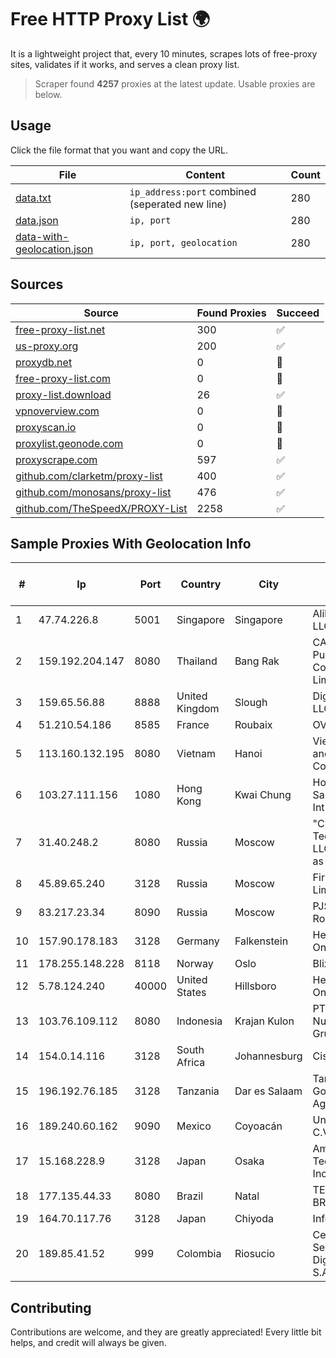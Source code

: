 
# Free HTTP Proxy List 🌍

It is a lightweight project that, every 10 minutes, scrapes lots of free-proxy sites, validates if it works, and serves a clean proxy list.


> Scraper found **4257** proxies at the latest update. Usable proxies are below.

## Usage

Click the file format that you want and copy the URL.


|File|Content|Count|
|----|-------|-----|
|[data.txt](https://raw.githubusercontent.com/themiralay/Proxy-List-World/master/data.txt)|`ip_address:port` combined (seperated new line)|280|
|[data.json](https://raw.githubusercontent.com/themiralay/Proxy-List-World/master/data.json)|`ip, port`|280|
|[data-with-geolocation.json](https://raw.githubusercontent.com/themiralay/Proxy-List-World/master/data-with-geolocation.json)|`ip, port, geolocation`|280|

## Sources

|Source|Found Proxies|Succeed|
|------|-------------|-------|
|[free-proxy-list.net](https://free-proxy-list.net)|300|✅|
|[us-proxy.org](https://www.us-proxy.org)|200|✅|
|[proxydb.net](http://proxydb.net)|0|🚫|
|[free-proxy-list.com](https://free-proxy-list.com/?page=&port=&type%5B%5D=http&type%5B%5D=https&up_time=0&search=Search)|0|🚫|
|[proxy-list.download](https://www.proxy-list.download/HTTP)|26|✅|
|[vpnoverview.com](https://vpnoverview.com/privacy/anonymous-browsing/free-proxy-servers)|0|🚫|
|[proxyscan.io](https://www.proxyscan.io)|0|🚫|
|[proxylist.geonode.com](https://proxylist.geonode.com/api/proxy-list?limit=300&page=1&sort_by=lastChecked&sort_type=desc&protocols=http,https)|0|🚫|
|[proxyscrape.com](https://api.proxyscrape.com/v2/?request=displayproxies&protocol=http&timeout=10000&country=all&ssl=all&anonymity=all)|597|✅|
|[github.com/clarketm/proxy-list](https://raw.githubusercontent.com/clarketm/proxy-list/master/proxy-list-raw.txt)|400|✅|
|[github.com/monosans/proxy-list](https://raw.githubusercontent.com/monosans/proxy-list/main/proxies/http.txt)|476|✅|
|[github.com/TheSpeedX/PROXY-List](https://raw.githubusercontent.com/TheSpeedX/PROXY-List/master/http.txt)|2258|✅|


## Sample Proxies With Geolocation Info

|#|Ip|Port|Country|City|Internet Service Provider|
|-|--|----|-------|----|-------------------------|
|1|47.74.226.8|5001|Singapore|Singapore|Alibaba Cloud LLC|
|2|159.192.204.147|8080|Thailand|Bang Rak|CAT Telecom Public Company Limited|
|3|159.65.56.88|8888|United Kingdom|Slough|DigitalOcean, LLC|
|4|51.210.54.186|8585|France|Roubaix|OVH SAS|
|5|113.160.132.195|8080|Vietnam|Hanoi|VietNam Post and Telecom Corporation|
|6|103.27.111.156|1080|Hong Kong|Kwai Chung|Hong Kong San Ai Net Int'l Limited|
|7|31.40.248.2|8080|Russia|Moscow|"Cloud Technologies" LLC trading as Cloud.ru|
|8|45.89.65.240|3128|Russia|Moscow|First Server Limited|
|9|83.217.23.34|8090|Russia|Moscow|PJSC Rostelecom|
|10|157.90.178.183|3128|Germany|Falkenstein|Hetzner Online GmbH|
|11|178.255.148.228|8118|Norway|Oslo|Blix Solutions|
|12|5.78.124.240|40000|United States|Hillsboro|Hetzner Online GmbH|
|13|103.76.109.112|8080|Indonesia|Krajan Kulon|PT Mahawira Nusantara Grup|
|14|154.0.14.116|3128|South Africa|Johannesburg|Cisp IP3|
|15|196.192.76.185|3128|Tanzania|Dar es Salaam|Tanzania e-Government Agency|
|16|189.240.60.162|9090|Mexico|Coyoacán|Uninet S.A. de C.V.|
|17|15.168.228.9|3128|Japan|Osaka|Amazon Technologies Inc.|
|18|177.135.44.33|8080|Brazil|Natal|TELEFÔNICA BRASIL S.A|
|19|164.70.117.76|3128|Japan|Chiyoda|InfoSphere|
|20|189.85.41.52|999|Colombia|Riosucio|Central De Servicios Digitales S.A.S.|



## Contributing

Contributions are welcome, and they are greatly appreciated! Every
little bit helps, and credit will always be given.

